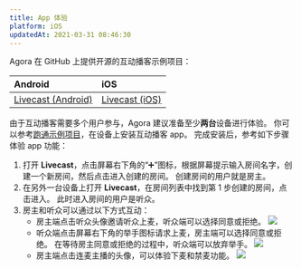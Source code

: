 ```yaml
---
title: App 体验
platform: iOS
updatedAt: 2021-03-31 08:46:30
---
```


Agora 在 GitHub 上提供开源的互动播客示例项目：

| Android                                                                                       | iOS                                                                                   |
| :-------------------------------------------------------------------------------------------- | :------------------------------------------------------------------------------------ |
| [Livecast (Android)](https://github.com/AgoraIO-Usecase/InteractivePodcast/tree/main/Android) | [Livecast (iOS)](https://github.com/AgoraIO-Usecase/InteractivePodcast/tree/main/iOS) |

由于互动播客需要多个用户参与，Agora 建议准备至少**两台**设备进行体验。 你可以参考[跑通示例项目](/cn/livecast/run_livecast_ios)，在设备上安装互动播客 app。 完成安装后，参考如下步骤体验 app 功能：

1. 打开 **Livecast**，点击屏幕右下角的“➕”图标，根据屏幕提示输入房间名字，创建一个新房间，然后点击进入创建的房间。 创建房间的用户就是房主。
2. 在另外一台设备上打开 **Livecast**，在房间列表中找到第 1 步创建的房间，点击进入。 此时进入房间的用户是听众。
3. 房主和听众可以通过以下方式互动：
   - 房主端点击听众头像邀请听众上麦，听众端可以选择同意或拒绝。
     ![](https://web-cdn.agora.io/docs-files/1617008274320)
   - 听众端点击屏幕右下角的举手图标请求上麦，房主端可以选择同意或拒绝。 在等待房主同意或拒绝的过程中，听众端可以放弃举手。
     ![](https://web-cdn.agora.io/docs-files/1617008282732)
   - 房主端点击连麦主播的头像，可以体验下麦和禁麦功能。
     ![](https://web-cdn.agora.io/docs-files/1617008366830)
